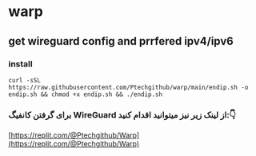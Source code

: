 # warp 
## get wireguard config and prrfered ipv4/ipv6

### install

```
curl -sSL https://raw.githubusercontent.com/Ptechgithub/warp/main/endip.sh -o endip.sh && chmod +x endip.sh && ./endip.sh

```


### برای گرفتن کانفیگ WireGuard  از لینک زیر نیز میتوانید اقدام کنید:👇 

[https://replit.com/@Ptechgithub/Warp](https://replit.com/@Ptechgithub/Warp)
